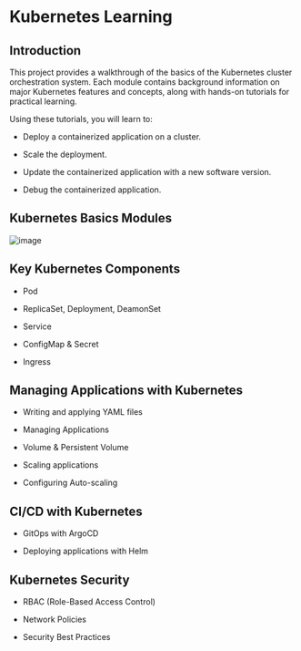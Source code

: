 ﻿# Kubernetes Learning
## Introduction

This project provides a walkthrough of the basics of the Kubernetes cluster orchestration system. Each module contains background information on major Kubernetes features and concepts, along with hands-on tutorials for practical learning.

Using these tutorials, you will learn to:

- Deploy a containerized application on a cluster.

- Scale the deployment.

- Update the containerized application with a new software version.

- Debug the containerized application.

## Kubernetes Basics Modules
![image](https://github.com/user-attachments/assets/621cea4f-0945-4e5c-ba82-313b119b66de)

## Key Kubernetes Components

- Pod

- ReplicaSet, Deployment, DeamonSet

- Service

- ConfigMap & Secret

- Ingress

## Managing Applications with Kubernetes

- Writing and applying YAML files

- Managing Applications

- Volume & Persistent Volume

- Scaling applications

- Configuring Auto-scaling

## CI/CD with Kubernetes

- GitOps with ArgoCD

- Deploying applications with Helm

## Kubernetes Security

- RBAC (Role-Based Access Control)

- Network Policies

- Security Best Practices


